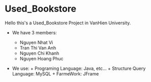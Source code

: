 # Used_Bookstore
Hello this's a Used_Bookstore Project in VanHien University. 
- We have 3 members:
    + Nguyen Nhat Vi
    + Tran Thi Van Anh
    + Nguyen Chi Khanh
    + Nguyen Hoang Phuc
      
- We use:
      + Programing Language: Java, etc...
      + Structure Query Language: MySQL
      + FarmeWork: JFrame
